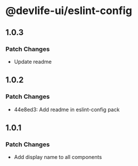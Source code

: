 # @devlife-ui/eslint-config

## 1.0.3

### Patch Changes

- Update readme

## 1.0.2

### Patch Changes

- 44e8ed3: Add readme in eslint-config pack

## 1.0.1

### Patch Changes

- Add display name to all components
